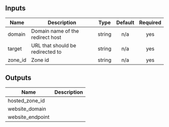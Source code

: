 ## Inputs

| Name | Description | Type | Default | Required |
|------|-------------|:----:|:-----:|:-----:|
| domain | Domain name of the redirect host | string | n/a | yes |
| target | URL that should be redirected to | string | n/a | yes |
| zone\_id | Zone id | string | n/a | yes |

## Outputs

| Name | Description |
|------|-------------|
| hosted\_zone\_id |  |
| website\_domain |  |
| website\_endpoint |  |
